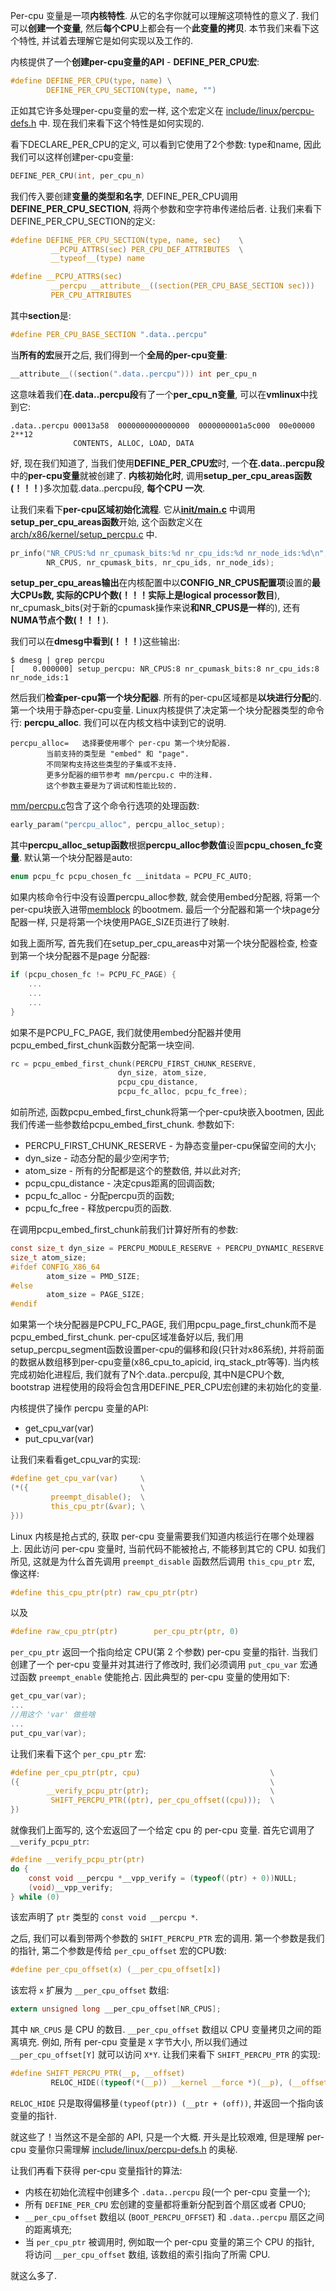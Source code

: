 
Per\-cpu 变量是一项**内核特性**. 从它的名字你就可以理解这项特性的意义了. 我们可以**创建一个变量**, 然后**每个CPU**上都会有一个**此变量的拷贝**. 本节我们来看下这个特性, 并试着去理解它是如何实现以及工作的. 

内核提供了一个**创建per\-cpu变量的API** \- **DEFINE\_PER\_CPU宏**: 

```C
#define DEFINE_PER_CPU(type, name) \
        DEFINE_PER_CPU_SECTION(type, name, "")
```

正如其它许多处理per\-cpu变量的宏一样, 这个宏定义在 [include/linux/percpu-defs.h](https://github.com/torvalds/linux/blob/master/include/linux/percpu-defs.h) 中. 现在我们来看下这个特性是如何实现的. 

看下DECLARE\_PER\_CPU的定义, 可以看到它使用了2个参数: type和name, 因此我们可以这样创建per\-cpu变量: 

```C
DEFINE_PER_CPU(int, per_cpu_n)
```

我们传入要创建**变量的类型和名字**, DEFINE\_PER\_CPU调用**DEFINE\_PER\_CPU\_SECTION**, 将两个参数和空字符串传递给后者. 让我们来看下DEFINE\_PER\_CPU\_SECTION的定义: 

```C
#define DEFINE_PER_CPU_SECTION(type, name, sec)    \
         __PCPU_ATTRS(sec) PER_CPU_DEF_ATTRIBUTES  \
         __typeof__(type) name
```

```C
#define __PCPU_ATTRS(sec)                                                \
         __percpu __attribute__((section(PER_CPU_BASE_SECTION sec)))     \
         PER_CPU_ATTRIBUTES
```

其中**section**是:

```C
#define PER_CPU_BASE_SECTION ".data..percpu"
```

当**所有的宏**展开之后, 我们得到一个**全局的per\-cpu变量**: 

```C
__attribute__((section(".data..percpu"))) int per_cpu_n
```

这意味着我们**在.data..percpu段**有了一个**per\_cpu\_n变量**, 可以在**vmlinux**中找到它: 

```
.data..percpu 00013a58  0000000000000000  0000000001a5c000  00e00000  2**12
              CONTENTS, ALLOC, LOAD, DATA
```

好, 现在我们知道了, 当我们使用**DEFINE\_PER\_CPU宏**时, 一个**在.data..percpu段**中的**per\-cpu变量**就被创建了. **内核初始化时**, 调用**setup\_per\_cpu\_areas函数(！！！**)多次加载.data..percpu段, **每个CPU 一次**. 

让我们来看下**per\-cpu区域初始化流程**. 它从[**init/main.c**](https://github.com/torvalds/linux/blob/master/init/main.c) 中调用**setup\_per\_cpu\_areas函数**开始, 这个函数定义在 [arch/x86/kernel/setup_percpu.c](https://github.com/torvalds/linux/blob/master/arch/x86/kernel/setup_percpu.c) 中. 

```C
pr_info("NR_CPUS:%d nr_cpumask_bits:%d nr_cpu_ids:%d nr_node_ids:%d\n",
        NR_CPUS, nr_cpumask_bits, nr_cpu_ids, nr_node_ids);
```

**setup\_per\_cpu\_areas输出**在内核配置中以**CONFIG\_NR\_CPUS配置项**设置的**最大CPUs数, 实际的CPU个数(！！！实际上是logical processor数目**), nr\_cpumask\_bits(对于新的cpumask操作来说**和NR\_CPUS是一样**的), 还有**NUMA节点个数(！！！**). 

我们可以在**dmesg中看到(！！！**)这些输出: 

```
$ dmesg | grep percpu
[    0.000000] setup_percpu: NR_CPUS:8 nr_cpumask_bits:8 nr_cpu_ids:8 nr_node_ids:1
```

然后我们**检查per\-cpu第一个块分配器**. 所有的per\-cpu区域都是**以块进行分配**的. 第一个块用于静态per\-cpu变量. Linux内核提供了决定第一个块分配器类型的命令行: **percpu\_alloc**. 我们可以在内核文档中读到它的说明. 

```
percpu_alloc=	选择要使用哪个 per-cpu 第一个块分配器. 
		当前支持的类型是 "embed" 和 "page". 
        不同架构支持这些类型的子集或不支持. 
        更多分配器的细节参考 mm/percpu.c 中的注释. 
        这个参数主要是为了调试和性能比较的. 
```

[mm/percpu.c](https://github.com/torvalds/linux/blob/master/mm/percpu.c)包含了这个命令行选项的处理函数: 

```C
early_param("percpu_alloc", percpu_alloc_setup);
```

其中**percpu\_alloc\_setup函数**根据**percpu\_alloc参数值**设置**pcpu\_chosen\_fc变量**. 默认第一个块分配器是auto: 

```C
enum pcpu_fc pcpu_chosen_fc __initdata = PCPU_FC_AUTO;
```

如果内核命令行中没有设置percpu\_alloc参数, 就会使用embed分配器, 将第一个per\-cpu块嵌入进带[memblock](http://0xax.gitbooks.io/linux-insides/content/MM/linux-mm-1.html) 的bootmem. 最后一个分配器和第一个块page分配器一样, 只是将第一个块使用PAGE\_SIZE页进行了映射. 

如我上面所写, 首先我们在setup\_per\_cpu\_areas中对第一个块分配器检查, 检查到第一个块分配器不是page 分配器: 

```C
if (pcpu_chosen_fc != PCPU_FC_PAGE) {
    ...
    ...
    ...
}
```

如果不是PCPU\_FC\_PAGE, 我们就使用embed分配器并使用pcpu\_embed\_first\_chunk函数分配第一块空间. 

```C
rc = pcpu_embed_first_chunk(PERCPU_FIRST_CHUNK_RESERVE,
					    dyn_size, atom_size,
					    pcpu_cpu_distance,
					    pcpu_fc_alloc, pcpu_fc_free);
```

如前所述, 函数pcpu\_embed\_first\_chunk将第一个per\-cpu块嵌入bootmen, 因此我们传递一些参数给pcpu\_embed\_first\_chunk. 参数如下: 

- PERCPU\_FIRST\_CHUNK\_RESERVE - 为静态变量per\-cpu保留空间的大小; 
- dyn\_size - 动态分配的最少空闲字节; 
- atom\_size - 所有的分配都是这个的整数倍, 并以此对齐; 
- pcpu\_cpu\_distance - 决定cpus距离的回调函数; 
- pcpu\_fc\_alloc - 分配percpu页的函数; 
- pcpu\_fc\_free - 释放percpu页的函数. 

在调用pcpu\_embed\_first\_chunk前我们计算好所有的参数: 

```C
const size_t dyn_size = PERCPU_MODULE_RESERVE + PERCPU_DYNAMIC_RESERVE - PERCPU_FIRST_CHUNK_RESERVE;
size_t atom_size;
#ifdef CONFIG_X86_64
		atom_size = PMD_SIZE;
#else
		atom_size = PAGE_SIZE;
#endif
```

如果第一个块分配器是PCPU\_FC\_PAGE, 我们用pcpu\_page\_first\_chunk而不是pcpu\_embed\_first\_chunk. per\-cpu区域准备好以后, 我们用setup\_percpu\_segment函数设置per\-cpu的偏移和段(只针对x86系统), 并将前面的数据从数组移到per\-cpu变量(x86\_cpu\_to\_apicid, irq\_stack\_ptr等等). 当内核完成初始化进程后, 我们就有了N个.data..percpu段, 其中N是CPU个数, bootstrap 进程使用的段将会包含用DEFINE\_PER\_CPU宏创建的未初始化的变量. 

内核提供了操作 percpu 变量的API: 

- get\_cpu\_var(var)
- put\_cpu\_var(var)

让我们来看看get\_cpu\_var的实现: 

```C
#define get_cpu_var(var)     \
(*({                         \
         preempt_disable();  \
         this_cpu_ptr(&var); \
}))
```

Linux 内核是抢占式的, 获取 per-cpu 变量需要我们知道内核运行在哪个处理器上. 因此访问 per-cpu 变量时, 当前代码不能被抢占, 不能移到其它的 CPU. 如我们所见, 这就是为什么首先调用 `preempt_disable` 函数然后调用 `this_cpu_ptr` 宏, 像这样: 

```C
#define this_cpu_ptr(ptr) raw_cpu_ptr(ptr)
```

以及

```C
#define raw_cpu_ptr(ptr)        per_cpu_ptr(ptr, 0)
```

`per_cpu_ptr` 返回一个指向给定 CPU(第 2 个参数) per-cpu 变量的指针. 当我们创建了一个 per-cpu 变量并对其进行了修改时, 我们必须调用 `put_cpu_var` 宏通过函数 `preempt_enable` 使能抢占. 因此典型的 per-cpu 变量的使用如下: 

```C
get_cpu_var(var);
...
//用这个 'var' 做些啥
...
put_cpu_var(var);
```

让我们来看下这个 `per_cpu_ptr` 宏: 

```C
#define per_cpu_ptr(ptr, cpu)                             \
({                                                        \
        __verify_pcpu_ptr(ptr);                           \
         SHIFT_PERCPU_PTR((ptr), per_cpu_offset((cpu)));  \
})
```

就像我们上面写的, 这个宏返回了一个给定 cpu 的 per-cpu 变量. 首先它调用了 `__verify_pcpu_ptr`: 

```C
#define __verify_pcpu_ptr(ptr)
do {
	const void __percpu *__vpp_verify = (typeof((ptr) + 0))NULL;
	(void)__vpp_verify;
} while (0)
```

该宏声明了 `ptr` 类型的 `const void __percpu *`. 

之后, 我们可以看到带两个参数的 `SHIFT_PERCPU_PTR` 宏的调用. 第一个参数是我们的指针, 第二个参数是传给 `per_cpu_offset` 宏的CPU数: 

```C
#define per_cpu_offset(x) (__per_cpu_offset[x])
```

该宏将 `x` 扩展为 `__per_cpu_offset` 数组: 

```C
extern unsigned long __per_cpu_offset[NR_CPUS];
```

其中 `NR_CPUS` 是 CPU 的数目. `__per_cpu_offset` 数组以 CPU 变量拷贝之间的距离填充. 例如, 所有 per-cpu 变量是 `X` 字节大小, 所以我们通过 `__per_cpu_offset[Y]` 就可以访问 `X*Y`. 让我们来看下 `SHIFT_PERCPU_PTR` 的实现: 

```C
#define SHIFT_PERCPU_PTR(__p, __offset)                                 \
         RELOC_HIDE((typeof(*(__p)) __kernel __force *)(__p), (__offset))
```

`RELOC_HIDE` 只是取得偏移量`(typeof(ptr)) (__ptr + (off))`, 并返回一个指向该变量的指针. 

就这些了！当然这不是全部的 API, 只是一个大概. 开头是比较艰难, 但是理解 per-cpu 变量你只需理解 [include/linux/percpu-defs.h](https://github.com/torvalds/linux/blob/master/include/linux/percpu-defs.h) 的奥秘. 

让我们再看下获得 per-cpu 变量指针的算法: 

* 内核在初始化流程中创建多个 `.data..percpu` 段(一个 per-cpu 变量一个); 
* 所有 `DEFINE_PER_CPU` 宏创建的变量都将重新分配到首个扇区或者 CPU0; 
* `__per_cpu_offset` 数组以 (`BOOT_PERCPU_OFFSET`) 和 `.data..percpu` 扇区之间的距离填充; 
* 当 `per_cpu_ptr` 被调用时, 例如取一个 per-cpu 变量的第三个 CPU 的指针, 将访问 `__per_cpu_offset` 数组, 该数组的索引指向了所需 CPU. 

就这么多了. 